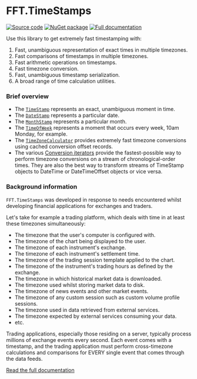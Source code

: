 # FFT.TimeStamps

[![Source code](https://img.shields.io/static/v1?style=flat&label=&message=Source%20Code&logo=read-the-docs&color=informational)](https://github.com/FastFinTech/FFT.TimeStamps)
[![NuGet package](https://img.shields.io/nuget/v/FFT.TimeStamps.svg)](https://nuget.org/packages/FFT.TimeStamps)
[![Full documentation](https://img.shields.io/static/v1?style=flat&label=&message=Documentation&logo=read-the-docs&color=green)](https://fastfintech.github.io/FFT.TimeStamps/)

Use this library to get extremely fast timestamping with:
1. Fast, unambiguous representation of exact times in multiple timezones.
1. Fast comparisons of timestamps in multiple timezones.
1. Fast arithmetic operations on timestamps.
1. Fast timezone conversion.
1. Fast, unambiguous timestamp serialization.
1. A broad range of time calculation utilities.

### Brief overview

- The [`TimeStamp`](https://fastfintech.github.io/FFT.TimeStamps/api/FFT.TimeStamps.TimeStamp.html) represents an exact, unambiguous moment in time.
- The [`DateStamp`](https://fastfintech.github.io/FFT.TimeStamps/api/FFT.TimeStamps.DateStamp.html) represents a particular date.
- The [`MonthStamp`](https://fastfintech.github.io/FFT.TimeStamps/api/FFT.TimeStamps.MonthStamp.html) represents a particular month.
- The [`TimeOfWeek`](https://fastfintech.github.io/FFT.TimeStamps/api/FFT.TimeStamps.TimeOfWeek.html) represents a moment that occurs every week, 10am Monday, for example.
- The [`TimeZoneCalculator`](https://fastfintech.github.io/FFT.TimeStamps/articles/timezoneCalculator.html) provides extremely fast timezone conversions using cached conversion offset records.
- The various [Conversion iterators](https://fastfintech.github.io/FFT.TimeStamps/articles/conversionIterators.html) provide the fastest-possible way to perform timezone conversions on a stream of chronological-order times. They are also the best way to transform streams of TimeStamp objects to DateTime or DateTimeOffset objects or vice versa.



### Background information

`FFT.TimeStamps` was developed in response to needs encountered whilst developing financial applications for exchanges and traders.

Let's take for example a trading platform, which deals with time in at least these timezones simultaneously:
- The timezone that the user's computer is configured with.
- The timezone of the chart being displayed to the user.
- The timezone of each instrument's exchange.
- The timezone of each instrument's settlement time.
- The timezone of the trading session template applied to the chart.
- The timezone of the instrument's trading hours as defined by the exchange.
- The timezone in which historical market data is downloaded.
- The timezone used whilst storing market data to disk.
- The timezone of news events and other market events.
- The timezone of any custom session such as custom volume profile sessions.
- The timezone used in data retrieved from external services.
- The timezone expected by external services consuming your data.
- etc.

Trading applications, especially those residing on a server, typically process millions of exchange events every second. Each event comes with a timestamp, and the trading application must perform cross-timezone calculations and comparisons for EVERY single event that comes through the data feeds.

[Read the full documentation](https://fastfintech.github.io/FFT.TimeStamps/)
